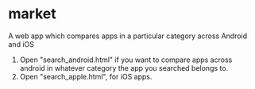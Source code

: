 # market
A web app which compares apps in a particular category across Android and iOS

1. Open "search_android.html" if you want to compare apps across android in whatever category the app you searched belongs to.
2. Open "search_apple.html", for iOS apps.
